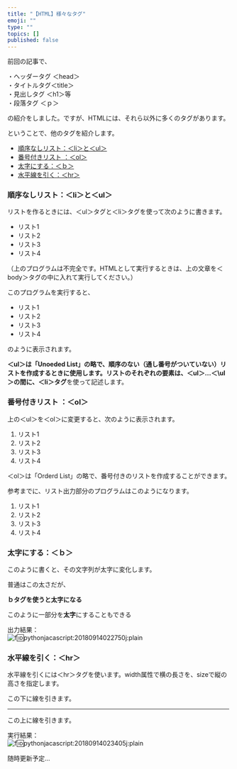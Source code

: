 ```yaml
---
title: "【HTML】様々なタグ"
emoji: ""
type: ""
topics: []
published: false
---
```


前回の記事で、

・ヘッダータグ ＜head＞  
・タイトルタグ＜title＞  
・見出しタグ ＜h1＞等  
・段落タグ ＜ｐ＞

の紹介をしました。ですが、HTMLには、それら以外に多くのタグがあります。

ということで、他のタグを紹介します。

* [順序なしリスト：＜li＞と＜ul＞](#順序なしリストliとul)
* [番号付きリスト ：＜ol＞](#番号付きリスト-ol)
* [太字にする：＜ｂ＞](#太字にするｂ)
* [水平線を引く：＜hr＞](#水平線を引くhr)

### 順序なしリスト：＜li＞と＜ul＞

リストを作るときには、＜ul＞タグと＜li＞タグを使って次のように書きます。

<ul>
    <li>リスト1</li>
    <li>リスト2</li>
    <li>リスト3</li>
    <li>リスト4</li>
</ul>

（上のプログラムは不完全です。HTMLとして実行するときは、上の文章を＜body＞タグの中に入れて実行してください。）

このプログラムを実行すると、

* リスト1
* リスト2
* リスト3
* リスト4

のように表示されます。

**＜ul＞**は「Unoeded List」の略で、**順序のない（通し番号がついていない）リストを作成**するときに使用します。リストのそれぞれの要素は、＜ul＞...＜\\ul＞の間に、**＜li＞タグ**を使って記述します。  
  
### 番号付きリスト ：＜ol＞

上の＜ul＞を＜ol＞に変更すると、次のように表示されます。

1. リスト1
2. リスト2
3. リスト3
4. リスト4

＜ol＞は「Orderd List」の略で、番号付きのリストを作成することができます。

参考までに、リスト出力部分のプログラムはこのようになります。

<ol>
    <li>リスト1</li>
    <li>リスト2</li>
    <li>リスト3</li>
    <li>リスト4</li>
</ol>

### 太字にする：＜ｂ＞

このように書くと、その文字列が太字に変化します。

<body>
    <p>普通はこの太さだが、</p>
    <b><p>ｂタグを使うと太字になる</p></b>
    <p>このように一部分を<b>太字</b>にすることもできる</p>
</body>

出力結果：  
![f:id:pythonjacascript:20180914022750j:plain](/images/ppythonjacascript2018091420180914022750.jpg "f:id:pythonjacascript:20180914022750j:plain")

  
### 水平線を引く：＜hr＞

水平線を引くには＜hr＞タグを使います。width属性で横の長さを、sizeで縦の高さを指定します。

<p>この下に線を引きます。</p>
<hr width="500" size="2">
<p>この上に線を引きます。</p>

実行結果：  
![f:id:pythonjacascript:20180914023405j:plain](/images/ppythonjacascript2018091420180914023405.jpg "f:id:pythonjacascript:20180914023405j:plain")

  
随時更新予定...